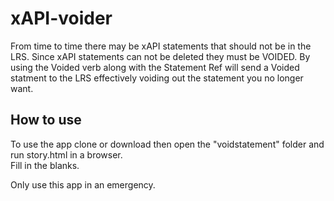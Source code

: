 # xAPI-voider
From time to time there may be xAPI statements that should not be in the LRS. Since xAPI statements can not be deleted they must be VOIDED. By using the Voided verb along with the Statement Ref will send a Voided statment to the LRS effectively voiding out the statement you no longer want. 

## How to use
To use the app clone or download then open the "voidstatement" folder and run story.html in a browser.  
Fill in the blanks.



Only use this app in an emergency.
